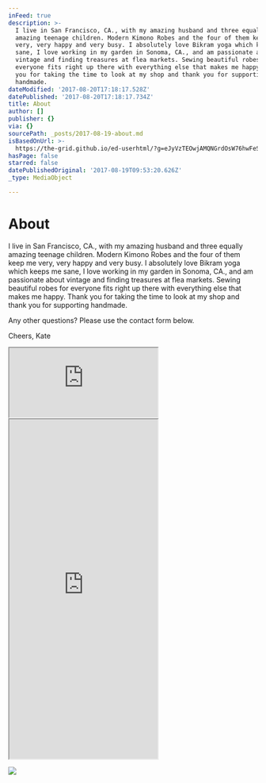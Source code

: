 ```yaml
---
inFeed: true
description: >-
  I live in San Francisco, CA., with my amazing husband and three equally
  amazing teenage children. Modern Kimono Robes and the four of them keep me
  very, very happy and very busy. I absolutely love Bikram yoga which keeps me
  sane, I love working in my garden in Sonoma, CA., and am passionate about
  vintage and finding treasures at flea markets. Sewing beautiful robes for
  everyone fits right up there with everything else that makes me happy. Thank
  you for taking the time to look at my shop and thank you for supporting
  handmade.
dateModified: '2017-08-20T17:18:17.528Z'
datePublished: '2017-08-20T17:18:17.734Z'
title: About
author: []
publisher: {}
via: {}
sourcePath: _posts/2017-08-19-about.md
isBasedOnUrl: >-
  https://the-grid.github.io/ed-userhtml/?g=eJyVzTEOwjAMQNGrdOsW76hwFeSkbmpSx5ETKdcHilSBxAAH-P9NLHGoFs7j2lqpJ4Deu_Oe0bugAlUD4yaQsJG7lTheJhxWo-Uz4FwbRkPZI9GZLF8Ti2b1xjPBo_tR4rCRGu5HV_JTBPyuLhjIq6Y39GX-zx2rQ7wDDRZlWA
hasPage: false
starred: false
datePublishedOriginal: '2017-08-19T09:53:20.626Z'
_type: MediaObject

---
```

# About

I live in San Francisco, CA., with my amazing husband and three equally amazing teenage children. Modern Kimono Robes and the four of them keep me very, very happy and very busy. I absolutely love Bikram yoga which keeps me sane, I love working in my garden in Sonoma, CA., and am passionate about vintage and finding treasures at flea markets. Sewing beautiful robes for everyone fits right up there with everything else that makes me happy. Thank you for taking the time to look at my shop and thank you for supporting handmade.

Any other questions? Please use the contact form below.

Cheers, Kate

<iframe src="https://the-grid.github.io/ed-userhtml/?g=eJzNz8FuwjAMBuBXibjkRNMduADdqyAndVOrSRwlljrensCmapMQ2m472pbt_ztT9KrKNeCwmwKDHFXASU4qwzhS8vtCfm7NQ58_TjtluYxYBt1rNeN9Mui3vhW1uEHPIrkejVnXtbOWwHaOo6nsCEI0Cwh2OXn9fgY1F5x-LlCqAr5AfCxFbm_SZaHIiW2hEY1WAsVj-3ixAdLS7vwl-9YUzq84h99pyAXkAo_UXyoDz2UTOLTMyzfYp-t_kra4m-oGmSy89g" height="140" style=""></iframe>

<iframe src="https://the-grid.github.io/ed-userhtml/?g=eJw1i8sKwjAQAH8lLOhNkxyqIN16EMHHRYk_oE3aBAwJm_Xx-UKDx5lh2jDQPToRLMKQKD4dl0V1IAr1CJ45l42U_7rsU5ygSHNoznS85Ysx-rrfneS2nsj0cvM3ahATPxJZRwgKxCdY9ghaqRkI78LoGWG1bvIXulbWvfsBJUsx2w" height="685" style=""></iframe>

![](https://the-grid-user-content.s3-us-west-2.amazonaws.com/a8826690-9347-4c9d-8b95-4bc5607a6620.png)